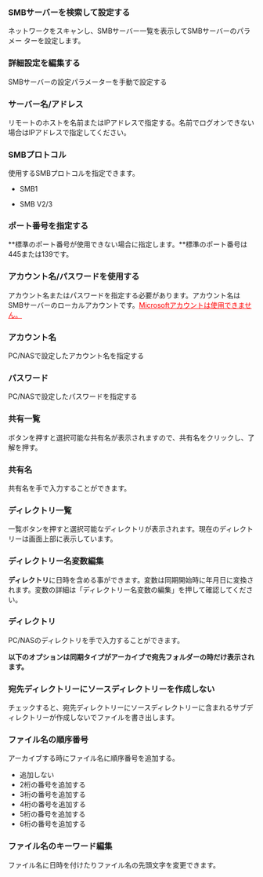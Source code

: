 ### SMBサーバーを検索して設定する

ネットワークをスキャンし、SMBサーバー一覧を表示してSMBサーバーのパラメー ターを設定します。 

### 詳細設定を編集する

SMBサーバーの設定パラメーターを手動で設定する 

### サーバー名/アドレス

リモートのホストを名前またはIPアドレスで指定する。名前でログオンできない場合はIPアドレスで指定してください。 

### SMBプロトコル

使用するSMBプロトコルを指定できます。

- SMB1

- SMB V2/3

### ポート番号を指定する

**標準のポート番号が使用できない場合に指定します。**標準のポート番号は445または139です。 

### アカウント名/パスワードを使用する

アカウント名またはパスワードを指定する必要があります。アカウント名はSMBサーバーのローカルアカウントです。<span style="color: red; "><u>Microsoftアカウントは使用できません。</u></span> 

### アカウント名

PC/NASで設定したアカウント名を指定する

### パスワード

PC/NASで設定したパスワードを指定する 

### 共有一覧

ボタンを押すと選択可能な共有名が表示されますので、共有名をクリックし、了解を押す。 

### 共有名

共有名を手で入力することができます。 

### ディレクトリ一覧

一覧ボタンを押すと選択可能なディレクトリが表示されます。現在のディレクトリーは画面上部に表示しています。

### ディレクトリー名変数編集

**ディレクトリ**に日時を含める事ができます。変数は同期開始時に年月日に変換されます。変数の詳細は「ディレクトリー名変数の編集」を押して確認してください。 

### ディレクトリ

PC/NASのディレクトリを手で入力することができます。 

**以下のオプションは同期タイプがアーカイブで宛先フォルダーの時だけ表示されます。**

### 宛先ディレクトリーにソースディレクトリーを作成しない

チェックすると、宛先ディレクトリーにソースディレクトリーに含まれるサブディレクトリーが作成しないでファイルを書き出します。 

### ファイル名の順序番号

アーカイブする時にファイル名に順序番号を追加する。

- 追加しない
- 2桁の番号を追加する
- 3桁の番号を追加する
- 4桁の番号を追加する
- 5桁の番号を追加する
- 6桁の番号を追加する

### ファイル名のキーワード編集

ファイル名に日時を付けたりファイル名の先頭文字を変更できます。
